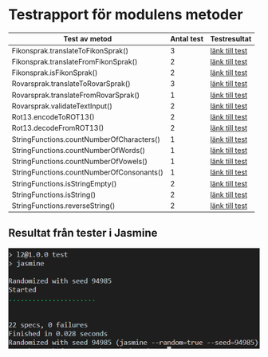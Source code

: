 # Testrapport för modulens metoder
|Test av metod|Antal test|Testresultat|
|-------|-----------|------------|
|Fikonsprak.translateToFikonSprak()|3|[länk till test](spec/support/Fikonsprak.spec.js)|
|Fikonsprak.translateFromFikonSprak()|2|[länk till test](spec/support/Fikonsprak.spec.js)|
|Fikonsprak.isFikonSprak()|2|[länk till test](spec/support/Fikonsprak.spec.js)|
|Rovarsprak.translateToRovarSprak()|3|[länk till test](spec/support/Rovarsprak.spec.js)|
|Rovarsprak.translateFromRovarSprak()|1|[länk till test](spec/support/Rovarsprak.spec.js)|
|Rovarsprak.validateTextInput()|2|[länk till test](spec/support/Rovarsprak.spec.js)|
|Rot13.encodeToROT13()|2|[länk till test](spec/support/Rot13.spec.js)|
|Rot13.decodeFromROT13()|2|[länk till test](spec/support/Rot13.spec.js)|
|StringFunctions.countNumberOfCharacters()|1|[länk till test](spec/support/StringFunctions.spec.js)|
|StringFunctions.countNumberOfWords()|1|[länk till test](spec/support/StringFunctions.spec.js)|
|StringFunctions.countNumberOfVowels()|1|[länk till test](spec/support/StringFunctions.spec.js)|
|StringFunctions.countNumberOfConsonants()|1|[länk till test](spec/support/StringFunctions.spec.js)|
|StringFunctions.isStringEmpty()|2|[länk till test](spec/support/StringFunctions.spec.js)|
|StringFunctions.isString()|2|[länk till test](spec/support/StringFunctions.spec.js)|
|StringFunctions.reverseString()|2|[länk till test](spec/support/StringFunctions.spec.js)|

## Resultat från tester i Jasmine
![Testresultat från Jasmine](./testresult.png "Testresultat")